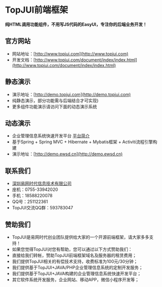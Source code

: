 # TopJUI前端框架 #

**纯HTML调用功能组件，不用写JS代码的EasyUI，专注你的后端业务开发！**

## 官方网站 ##
- 网站地址：[http://www.topjui.com](http://www.topjui.com)
- 开发文档：[http://www.topjui.com/document/index/index.html](http://www.topjui.com/document/index/index.html)

## 静态演示 ##
- 演示地址：[http://demo.topjui.com](http://demo.topjui.com)
- 纯静态演示，部分功能需与后端结合才可实现)
- 更多组件功能演示请访问下面的动态演示系统

## 动态演示 ##
- 企业管理信息系统快速开发平台 [平台简介](http://www.ewsd.cn/emis.html)
- 基于Spring + Spring MVC + Hibernate + Mybatis框架 + Activiti流程引擎构建
- 演示地址：[http://demo.ewsd.cn](http://demo.ewsd.cn)

## 联系我们 ##
- [深圳易网时代信息技术有限公司](http://www.ewsd.cn)
- 座机：0755-33942020
- 手机：18588220078
- QQ号：251122361
- TopJUI交流QQ群：593783047

## 赞助我们 ##
- TopJUI是易网时代创业团队提供给大家的一个开源前端框架，请大家多多支持！
- 如果您觉得TopJUI对您有帮助，您可以通过以下方式赞助我们：
- 直接给我们转帐，赞助TopJUI前端框架域名及服务器的租赁费用；
- 我们提供TopJUI相关的有偿技术支持，收费标准为100元/30分钟；
- 我们提供基于TopJUI+JAVA/PHP企业管理信息系统的定制开发服务；
- 我们提供基于TopJUI+JAVA构建的企业管理信息系统快速开发平台；
- 其它软件系统开发服务，企业网站、移动APP，微信小程序开发等；